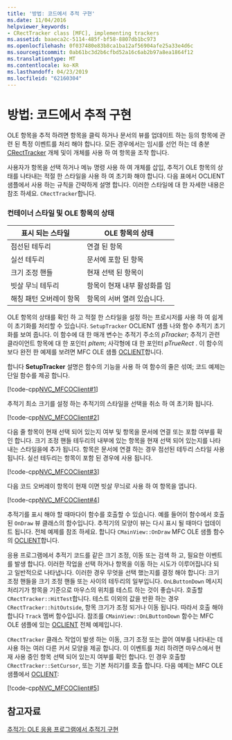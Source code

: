```yaml
---
title: '방법: 코드에서 추적 구현'
ms.date: 11/04/2016
helpviewer_keywords:
- CRectTracker class [MFC], implementing trackers
ms.assetid: baaeca2c-5114-485f-bf58-8807db1bc973
ms.openlocfilehash: 0f037480e83b8ca1ba12af56904afe25a33e4d6c
ms.sourcegitcommit: 0ab61bc3d2b6cfbd52a16c6ab2b97a8ea1864f12
ms.translationtype: MT
ms.contentlocale: ko-KR
ms.lasthandoff: 04/23/2019
ms.locfileid: "62160304"
---
```

# <a name="how-to-implement-tracking-in-your-code"></a>방법: 코드에서 추적 구현

OLE 항목을 추적 하려면 항목을 클릭 하거나 문서의 뷰를 업데이트 하는 등의 항목에 관련 된 특정 이벤트를 처리 해야 합니다. 모든 경우에서는 임시를 선언 하는 데 충분 [CRectTracker](../mfc/reference/crecttracker-class.md) 개체 및이 개체를 사용 하 여 항목을 조작 합니다.

사용자가 항목을 선택 하거나 메뉴 명령 사용 하 여 개체를 삽입, 추적기 OLE 항목의 상태를 나타내는 적절 한 스타일을 사용 하 여 초기화 해야 합니다. 다음 표에서 OCLIENT 샘플에서 사용 하는 규칙을 간략하게 설명 합니다. 이러한 스타일에 대 한 자세한 내용은 참조 하세요. `CRectTracker`합니다.

### <a name="container-styles-and-states-of-the-ole-item"></a>컨테이너 스타일 및 OLE 항목의 상태

|표시 되는 스타일|OLE 항목의 상태|
|---------------------|-----------------------|
|점선된 테두리|연결 된 항목|
|실선 테두리|문서에 포함 된 항목|
|크기 조정 핸들|현재 선택 된 항목이|
|빗살 무늬 테두리|항목이 현재 내부 활성화를 임|
|해칭 패턴 오버레이 항목|항목의 서버 열려 있습니다.|

OLE 항목의 상태를 확인 하 고 적절 한 스타일을 설정 하는 프로시저를 사용 하 여 쉽게이 초기화를 처리할 수 있습니다. `SetupTracker` OCLIENT 샘플 나와 함수 추적기 초기화를 보여 줍니다. 이 함수에 대 한 매개 변수는 추적기 주소의 *pTracker*; 추적기 관련 클라이언트 항목에 대 한 포인터 *pItem*; 사각형에 대 한 포인터 *pTrueRect* . 이 함수의 보다 완전 한 예제를 보려면 MFC OLE 샘플 [OCLIENT](../overview/visual-cpp-samples.md)합니다.

합니다 **SetupTracker** 설명은 함수의 기능을 사용 하 여 함수의 줄은 섞여; 코드 예제는 단일 함수를 제공 합니다.

[!code-cpp[NVC_MFCOClient#1](../mfc/codesnippet/cpp/how-to-implement-tracking-in-your-code_1.cpp)]

추적기 최소 크기를 설정 하는 추적기의 스타일을 선택을 취소 하 여 초기화 됩니다.

[!code-cpp[NVC_MFCOClient#2](../mfc/codesnippet/cpp/how-to-implement-tracking-in-your-code_2.cpp)]

다음 줄 항목이 현재 선택 되어 있는지 여부 및 항목을 문서에 연결 또는 포함 여부를 확인 합니다. 크기 조정 핸들 테두리의 내부에 있는 항목을 현재 선택 되어 있는지를 나타내는 스타일을에 추가 됩니다. 항목은 문서에 연결 하는 경우 점선된 테두리 스타일 사용 됩니다. 실선 테두리는 항목이 포함 된 경우에 사용 됩니다.

[!code-cpp[NVC_MFCOClient#3](../mfc/codesnippet/cpp/how-to-implement-tracking-in-your-code_3.cpp)]

다음 코드 오버레이 항목이 현재 이면 빗살 무늬로 사용 하 여 항목을 엽니다.

[!code-cpp[NVC_MFCOClient#4](../mfc/codesnippet/cpp/how-to-implement-tracking-in-your-code_4.cpp)]

추적기를 표시 해야 할 때마다이 함수를 호출할 수 있습니다. 예를 들어이 함수에서 호출 된 `OnDraw` 뷰 클래스의 함수입니다. 추적기의 모양이 뷰는 다시 표시 될 때마다 업데이트 됩니다. 전체 예제를 참조 하세요. 합니다 `CMainView::OnDraw` MFC OLE 샘플 함수의 [OCLIENT](../overview/visual-cpp-samples.md)합니다.

응용 프로그램에서 추적기 코드를 같은 크기 조정, 이동 또는 검색 하 고, 필요한 이벤트를 발생 합니다. 이러한 작업을 선택 하거나 항목을 이동 하는 시도가 이루어집니다 되 고 일반적으로 나타냅니다. 이러한 경우 무엇을 선택 했는지를 결정 해야 합니다: 크기 조정 핸들을 크기 조정 핸들 또는 사이의 테두리의 일부입니다. `OnLButtonDown` 메시지 처리기가 항목을 기준으로 마우스의 위치를 테스트 하는 것이 좋습니다. 호출할 `CRectTracker::HitTest`합니다. 테스트 이외의 값을 반환 하는 경우 `CRectTracker::hitOutside`, 항목 크기가 조정 되거나 이동 됩니다. 따라서 호출 해야 합니다 `Track` 멤버 함수입니다. 참조를 `CMainView::OnLButtonDown` 함수는 MFC OLE 샘플에 있는 [OCLIENT](../overview/visual-cpp-samples.md) 전체 예제입니다.

`CRectTracker` 클래스 작업이 발생 하는 이동, 크기 조정 또는 끌어 여부를 나타내는 데 사용 하는 여러 다른 커서 모양을 제공 합니다. 이 이벤트를 처리 하려면 마우스에서 현재 사용 중인 항목 선택 되어 있는지 여부를 확인 합니다. 인 경우 호출할 `CRectTracker::SetCursor`, 또는 기본 처리기를 호출 합니다. 다음 예제는 MFC OLE 샘플에서 [OCLIENT](../overview/visual-cpp-samples.md):

[!code-cpp[NVC_MFCOClient#5](../mfc/codesnippet/cpp/how-to-implement-tracking-in-your-code_5.cpp)]

## <a name="see-also"></a>참고자료

[추적기: OLE 응용 프로그램에서 추적기 구현](../mfc/trackers-implementing-trackers-in-your-ole-application.md)
